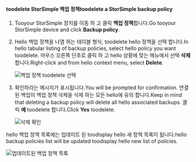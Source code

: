 
<!--author=alkohli last changed: 01/02/17-->

#### <a name="toodelete-a-storsimple-backup-policy"></a><span data-ttu-id="dd164-101">toodelete StorSimple 백업 정책</span><span class="sxs-lookup"><span data-stu-id="dd164-101">toodelete a StorSimple backup policy</span></span>

1. <span data-ttu-id="dd164-102">Tooyour StorSimple 장치를 이동 하 고 클릭 **백업 정책**합니다.</span><span class="sxs-lookup"><span data-stu-id="dd164-102">Go tooyour StorSimple device and click **Backup policy**.</span></span>

2. <span data-ttu-id="dd164-103">Hello 백업 정책을 나열 하는 테이블 형식, toodelete hello 정책을 선택 합니다.</span><span class="sxs-lookup"><span data-stu-id="dd164-103">In hello tabular listing of backup policies, select hello policy you want toodelete.</span></span> <span data-ttu-id="dd164-104">마우스 오른쪽 단추로 클릭 하 고 hello 상황에 맞는 메뉴에서 선택 **삭제**합니다.</span><span class="sxs-lookup"><span data-stu-id="dd164-104">Right-click and from hello context menu, select **Delete**.</span></span>

    ![백업 정책 toodelete 선택](./media/storsimple-8000-delete-backup-policy/deletebupol1.png)

3. <span data-ttu-id="dd164-106">확인하라는 메시지가 표시됩니다.</span><span class="sxs-lookup"><span data-stu-id="dd164-106">You will be prompted for confirmation.</span></span> <span data-ttu-id="dd164-107">연결 된 백업이 백업 정책 삭제을 삭제 하는 모든 hello에 유의 합니다.</span><span class="sxs-lookup"><span data-stu-id="dd164-107">Keep in mind that deleting a backup policy will delete all hello associated backups.</span></span> <span data-ttu-id="dd164-108">클릭 **예** toodelete 합니다.</span><span class="sxs-lookup"><span data-stu-id="dd164-108">Click **Yes** toodelete.</span></span>

    ![삭제 확인](./media/storsimple-8000-delete-backup-policy/deletebupol2.png)

<span data-ttu-id="dd164-110">hello 백업 정책 목록에는 업데이트 된 toodisplay hello 새 정책 목록이 됩니다.</span><span class="sxs-lookup"><span data-stu-id="dd164-110">hello backup policies list will be updated toodisplay hello new list of policies.</span></span>

![업데이트된 백업 정책 목록](./media/storsimple-8000-delete-backup-policy/deletebupol5.png)